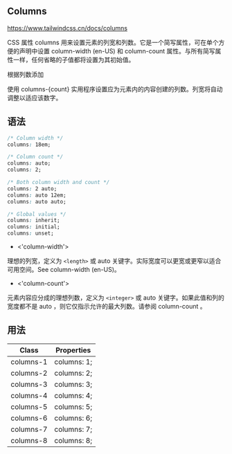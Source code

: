 ## Columns

<https://www.tailwindcss.cn/docs/columns>

CSS 属性 columns 用来设置元素的列宽和列数。它是一个简写属性，可在单个方便的声明中设置 column-width (en-US) 和 column-count 属性。与所有简写属性一样，任何省略的子值都将设置为其初始值。

根据列数添加

使用 columns-{count} 实用程序设置应为元素内的内容创建的列数。列宽将自动调整以适应该数字。

## 语法

```css
/* Column width */
columns: 18em;

/* Column count */
columns: auto;
columns: 2;

/* Both column width and count */
columns: 2 auto;
columns: auto 12em;
columns: auto auto;

/* Global values */
columns: inherit;
columns: initial;
columns: unset;
```

- <'column-width'>

理想的列宽，定义为 `<length>` 或 auto 关键字。实际宽度可以更宽或更窄以适合可用空间。See column-width (en-US)。

- <'column-count'>

元素内容应分成的理想列数，定义为 `<integer>` 或 auto 关键字。如果此值和列的宽度都不是 auto ，则它仅指示允许的最大列数。请参阅 column-count 。

## 用法

| Class     | Properties  |
| --------- | ----------- |
| columns-1 | columns: 1; |
| columns-2 | columns: 2; |
| columns-3 | columns: 3; |
| columns-4 | columns: 4; |
| columns-5 | columns: 5; |
| columns-6 | columns: 6; |
| columns-7 | columns: 7; |
| columns-8 | columns: 8; |
